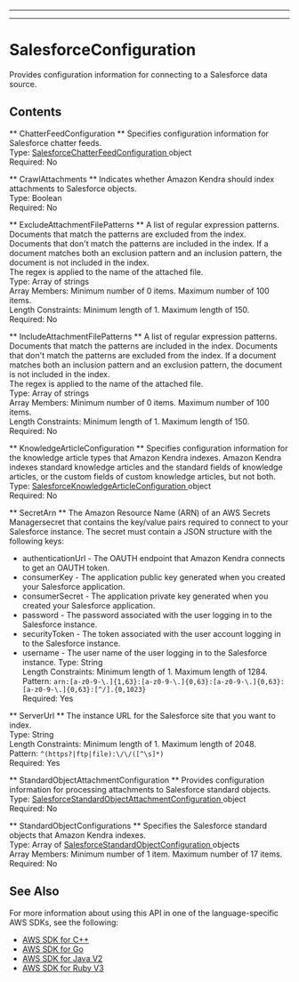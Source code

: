 --------

--------

# SalesforceConfiguration<a name="API_SalesforceConfiguration"></a>

Provides configuration information for connecting to a Salesforce data source\.

## Contents<a name="API_SalesforceConfiguration_Contents"></a>

 ** ChatterFeedConfiguration **   <a name="Kendra-Type-SalesforceConfiguration-ChatterFeedConfiguration"></a>
Specifies configuration information for Salesforce chatter feeds\.  
Type: [ SalesforceChatterFeedConfiguration ](API_SalesforceChatterFeedConfiguration.md) object  
Required: No

 ** CrawlAttachments **   <a name="Kendra-Type-SalesforceConfiguration-CrawlAttachments"></a>
Indicates whether Amazon Kendra should index attachments to Salesforce objects\.  
Type: Boolean  
Required: No

 ** ExcludeAttachmentFilePatterns **   <a name="Kendra-Type-SalesforceConfiguration-ExcludeAttachmentFilePatterns"></a>
A list of regular expression patterns\. Documents that match the patterns are excluded from the index\. Documents that don't match the patterns are included in the index\. If a document matches both an exclusion pattern and an inclusion pattern, the document is not included in the index\.  
The regex is applied to the name of the attached file\.  
Type: Array of strings  
Array Members: Minimum number of 0 items\. Maximum number of 100 items\.  
Length Constraints: Minimum length of 1\. Maximum length of 150\.  
Required: No

 ** IncludeAttachmentFilePatterns **   <a name="Kendra-Type-SalesforceConfiguration-IncludeAttachmentFilePatterns"></a>
A list of regular expression patterns\. Documents that match the patterns are included in the index\. Documents that don't match the patterns are excluded from the index\. If a document matches both an inclusion pattern and an exclusion pattern, the document is not included in the index\.  
The regex is applied to the name of the attached file\.  
Type: Array of strings  
Array Members: Minimum number of 0 items\. Maximum number of 100 items\.  
Length Constraints: Minimum length of 1\. Maximum length of 150\.  
Required: No

 ** KnowledgeArticleConfiguration **   <a name="Kendra-Type-SalesforceConfiguration-KnowledgeArticleConfiguration"></a>
Specifies configuration information for the knowledge article types that Amazon Kendra indexes\. Amazon Kendra indexes standard knowledge articles and the standard fields of knowledge articles, or the custom fields of custom knowledge articles, but not both\.  
Type: [ SalesforceKnowledgeArticleConfiguration ](API_SalesforceKnowledgeArticleConfiguration.md) object  
Required: No

 ** SecretArn **   <a name="Kendra-Type-SalesforceConfiguration-SecretArn"></a>
The Amazon Resource Name \(ARN\) of an AWS Secrets Managersecret that contains the key/value pairs required to connect to your Salesforce instance\. The secret must contain a JSON structure with the following keys:  
+ authenticationUrl \- The OAUTH endpoint that Amazon Kendra connects to get an OAUTH token\. 
+ consumerKey \- The application public key generated when you created your Salesforce application\.
+ consumerSecret \- The application private key generated when you created your Salesforce application\.
+ password \- The password associated with the user logging in to the Salesforce instance\.
+ securityToken \- The token associated with the user account logging in to the Salesforce instance\.
+ username \- The user name of the user logging in to the Salesforce instance\.
Type: String  
Length Constraints: Minimum length of 1\. Maximum length of 1284\.  
Pattern: `arn:[a-z0-9-\.]{1,63}:[a-z0-9-\.]{0,63}:[a-z0-9-\.]{0,63}:[a-z0-9-\.]{0,63}:[^/].{0,1023}`   
Required: Yes

 ** ServerUrl **   <a name="Kendra-Type-SalesforceConfiguration-ServerUrl"></a>
The instance URL for the Salesforce site that you want to index\.  
Type: String  
Length Constraints: Minimum length of 1\. Maximum length of 2048\.  
Pattern: `^(https?|ftp|file):\/\/([^\s]*)`   
Required: Yes

 ** StandardObjectAttachmentConfiguration **   <a name="Kendra-Type-SalesforceConfiguration-StandardObjectAttachmentConfiguration"></a>
Provides configuration information for processing attachments to Salesforce standard objects\.   
Type: [ SalesforceStandardObjectAttachmentConfiguration ](API_SalesforceStandardObjectAttachmentConfiguration.md) object  
Required: No

 ** StandardObjectConfigurations **   <a name="Kendra-Type-SalesforceConfiguration-StandardObjectConfigurations"></a>
Specifies the Salesforce standard objects that Amazon Kendra indexes\.  
Type: Array of [ SalesforceStandardObjectConfiguration ](API_SalesforceStandardObjectConfiguration.md) objects  
Array Members: Minimum number of 1 item\. Maximum number of 17 items\.  
Required: No

## See Also<a name="API_SalesforceConfiguration_SeeAlso"></a>

For more information about using this API in one of the language\-specific AWS SDKs, see the following:
+  [ AWS SDK for C\+\+](https://docs.aws.amazon.com/goto/SdkForCpp/kendra-2019-02-03/SalesforceConfiguration) 
+  [ AWS SDK for Go](https://docs.aws.amazon.com/goto/SdkForGoV1/kendra-2019-02-03/SalesforceConfiguration) 
+  [ AWS SDK for Java V2](https://docs.aws.amazon.com/goto/SdkForJavaV2/kendra-2019-02-03/SalesforceConfiguration) 
+  [ AWS SDK for Ruby V3](https://docs.aws.amazon.com/goto/SdkForRubyV3/kendra-2019-02-03/SalesforceConfiguration) 